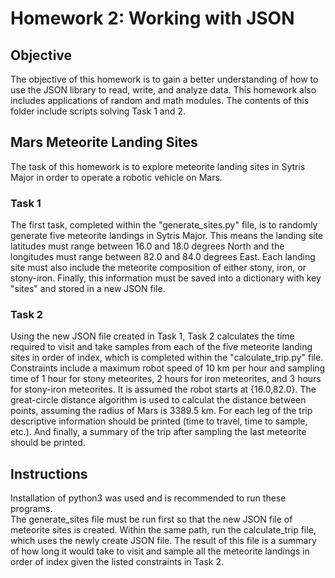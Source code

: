 # Homework 2: Working with JSON

## Objective
The objective of this homework is to gain a better understanding of how to use the JSON library to read, write, and analyze data. This homework also includes applications of random and math modules. 
The contents of this folder include scripts solving Task 1 and 2.

## Mars Meteorite Landing Sites
The task of this homework is to explore meteorite landing sites in Sytris Major in order to operate a robotic vehicle on Mars.

### Task 1
The first task, completed within the "generate_sites.py" file, is to randomly generate five meteorite landings in Sytris Major. This means the landing site latitudes must range between 16.0 and 18.0 degrees North and the longitudes must range between 82.0 and 84.0 degrees East. Each landing site must also include the meteorite composition of either stony, iron, or stony-iron. Finally, this information must be saved into a dictionary with key "sites" and stored in a new JSON file. 

### Task 2
Using the new JSON file created in Task 1, Task 2 calculates the time required to visit and take samples from each of the five meteorite landing sites in order of index, which is completed within the "calculate_trip.py" file. Constraints include a maximum robot speed of 10 km per hour and sampling time of 1 hour for stony meteorites, 2 hours for iron meteorites, and 3 hours for stony-iron meteorites. It is assumed the robot starts at {16.0,82.0}. The great-circle distance algorithm is used to calculat the distance between points, assuming the radius of Mars is 3389.5 km. For each leg of the trip descriptive information should be printed (time to travel, time to sample, etc.). And finally, a summary of the trip after sampling the last meteorite should be printed. 

## Instructions 
Installation of python3 was used and is recommended to run these programs.\
The generate_sites file must be run first so that the new JSON file of meteorite sites is created. Within the same path, run the calculate_trip file, which uses the newly create JSON file. The result of this file is a summary of how long it would take to visit and sample all the meteorite landings in order of index given the listed constraints in Task 2. 

